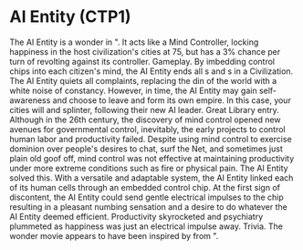 # AI Entity (CTP1)

The AI Entity is a wonder in ". It acts like a Mind Controller, locking happiness in the host civilization's cities at 75, but has a 3% chance per turn of revolting against its controller.
Gameplay.
By imbedding control chips into each citizen's mind, the AI Entity ends all s and s in a Civilization. The AI Entity quiets all complaints, replacing the din of the world with a white noise of constancy. However, in time, the AI Entity may gain self-awareness and choose to leave and form its own empire. In this case, your cities will and splinter, following their new AI leader. 
Great Library entry.
Although in the 26th century, the discovery of mind control opened new avenues for governmental control, inevitably, the early projects to control human labor and productivity failed. Despite using mind control to exercise dominion over people's desires to chat, surf the Net, and sometimes just plain old goof off, mind control was not effective at maintaining productivity under more extreme conditions such as fire or physical pain. The AI Entity solved this. With a versatile and adaptable system, the AI Entity linked each of its human cells through an embedded control chip. At the first sign of discontent, the AI Entity could send gentle electrical impulses to the chip resulting in a pleasant numbing sensation and a desire to do whatever the AI Entity deemed efficient. Productivity skyrocketed and psychiatry plummeted as happiness was just an electrical impulse away.
Trivia.
The wonder movie appears to have been inspired by from ".
